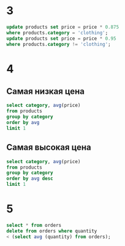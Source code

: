 # 3
```sql
update products set price = price * 0.875
where products.category = 'clothing';
update products set price = price * 0.95
where products.category != 'clothing';
```

# 4
## Самая низкая цена
```sql
select category, avg(price)
from products
group by category
order by avg 
limit 1
```
## Самая высокая цена
```sql
select category, avg(price)
from products
group by category
order by avg desc
limit 1
```
# 5
```sql
select * from orders
delete from orders where quantity
< (select avg (quantity) from orders);
```
